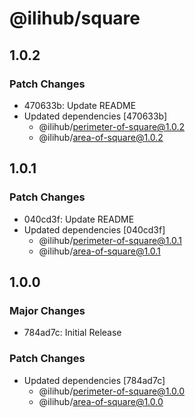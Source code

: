 # @ilihub/square

## 1.0.2

### Patch Changes

- 470633b: Update README
- Updated dependencies [470633b]
  - @ilihub/perimeter-of-square@1.0.2
  - @ilihub/area-of-square@1.0.2

## 1.0.1

### Patch Changes

- 040cd3f: Update README
- Updated dependencies [040cd3f]
  - @ilihub/perimeter-of-square@1.0.1
  - @ilihub/area-of-square@1.0.1

## 1.0.0

### Major Changes

- 784ad7c: Initial Release

### Patch Changes

- Updated dependencies [784ad7c]
  - @ilihub/perimeter-of-square@1.0.0
  - @ilihub/area-of-square@1.0.0
